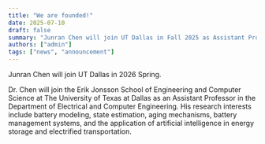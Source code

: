 ```yaml
---
title: "We are founded!"
date: 2025-07-10
draft: false
summary: "Junran Chen will join UT Dallas in Fall 2025 as Assistant Professor."
authors: ["admin"]
tags: ["news", "announcement"]
---
```


Junran Chen will join UT Dallas in 2026 Spring.

<!--more-->

Dr. Chen will join the Erik Jonsson School of Engineering and Computer Science at The University of Texas at Dallas as an Assistant Professor in the Department of Electrical and Computer Engineering. His research interests include battery modeling, state estimation, aging mechanisms, battery management systems, and the application of artificial intelligence in energy storage and electrified transportation.
